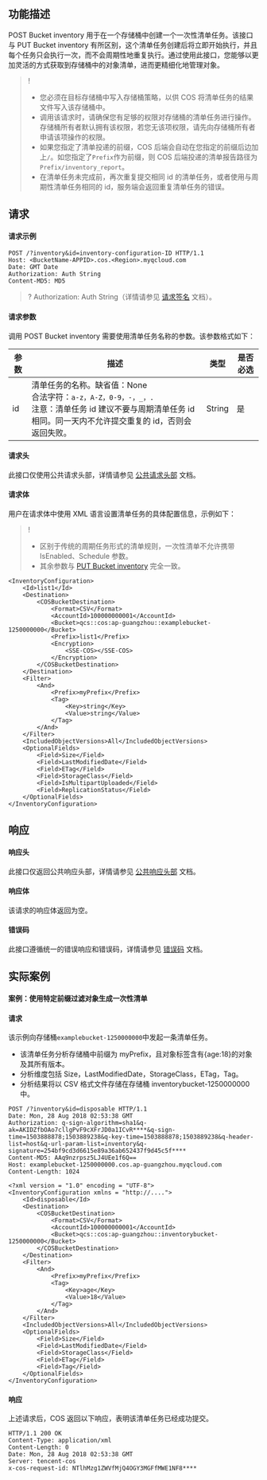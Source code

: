 ## 功能描述

POST Bucket inventory 用于在一个存储桶中创建一个一次性清单任务。该接口与 PUT Bucket inventory 有所区别，这个清单任务创建后将立即开始执行，并且每个任务只会执行一次，而不会周期性地重复执行。通过使用此接口，您能够以更加灵活的方式获取到存储桶中的对象清单，进而更精细化地管理对象。

> !
> - 您必须在目标存储桶中写入存储桶策略，以供 COS 将清单任务的结果文件写入该存储桶中。
> - 调用该请求时，请确保您有足够的权限对存储桶的清单任务进行操作。存储桶所有者默认拥有该权限，若您无该项权限，请先向存储桶所有者申请该项操作的权限。  
> - 如果您指定了清单投递的前缀，COS 后端会自动在您指定的前缀后边加上`/`。如您指定了`Prefix`作为前缀，则 COS 后端投递的清单报告路径为`Prefix/inventory_report`。
> - 在清单任务未完成前，再次重复提交相同 id 的清单任务，或者使用与周期性清单任务相同的 id，服务端会返回重复清单任务的错误。
>

## 请求

#### 请求示例

```plaintext
POST /?inventory&id=inventory-configuration-ID HTTP/1.1
Host: <BucketName-APPID>.cos.<Region>.myqcloud.com
Date: GMT Date
Authorization: Auth String
Content-MD5: MD5
```

>? Authorization: Auth String（详情请参见 [请求签名](https://intl.cloud.tencent.com/document/product/436/7778) 文档）。
>

#### 请求参数

调用 POST Bucket inventory 需要使用清单任务名称的参数。该参数格式如下：

| 参数 | 描述                                                         | 类型   | 是否必选 |
| ---- | ------------------------------------------------------------ | ------ | -------- |
| id   | 清单任务的名称。缺省值：None<br>合法字符：`a-z，A-Z，0-9，-，_，.`<br>注意：清单任务 id 建议不要与周期清单任务 id 相同。同一天内不允许提交重复的 id，否则会返回失败。 | String | 是       |

#### 请求头

此接口仅使用公共请求头部，详情请参见 [公共请求头部](https://intl.cloud.tencent.com/document/product/436/7728) 文档。


#### 请求体

用户在请求体中使用 XML 语言设置清单任务的具体配置信息，示例如下：

>!
>- 区别于传统的周期任务形式的清单规则，一次性清单不允许携带 IsEnabled、Schedule 参数。
>- 其余参数与 [PUT Bucket inventory](https://intl.cloud.tencent.com/document/product/436/30625) 完全一致。  
>

  

```plaintext
<InventoryConfiguration>
    <Id>list1</Id>
    <Destination>
        <COSBucketDestination>
            <Format>CSV</Format>
            <AccountId>100000000001</AccountId>
            <Bucket>qcs::cos:ap-guangzhou::examplebucket-1250000000</Bucket>
            <Prefix>list1</Prefix>
            <Encryption>
                <SSE-COS></SSE-COS>
            </Encryption>
        </COSBucketDestination>
    </Destination>
    <Filter>
    	<And>
        	<Prefix>myPrefix</Prefix>
            <Tag>
                <Key>string</Key>
                <Value>string</Value>
            </Tag>
        </And>
    </Filter>
    <IncludedObjectVersions>All</IncludedObjectVersions>
    <OptionalFields>
        <Field>Size</Field>
        <Field>LastModifiedDate</Field>
        <Field>ETag</Field>
        <Field>StorageClass</Field>
        <Field>IsMultipartUploaded</Field>
        <Field>ReplicationStatus</Field>
	</OptionalFields>
</InventoryConfiguration>
```



## 响应

#### 响应头

此接口仅返回公共响应头部，详情请参见 [公共响应头部](https://intl.cloud.tencent.com/document/product/436/7729) 文档。

#### 响应体

该请求的响应体返回为空。

#### 错误码

此接口遵循统一的错误响应和错误码，详情请参见 [错误码](https://intl.cloud.tencent.com/document/product/436/7730) 文档。

## 实际案例

#### 案例：使用特定前缀过滤对象生成一次性清单

#### 请求

该示例向存储桶`examplebucket-1250000000`中发起一条清单任务。

- 该清单任务分析存储桶中前缀为 myPrefix，且对象标签含有{age:18}的对象及其所有版本。
- 分析维度包括 Size，LastModifiedDate，StorageClass，ETag，Tag。
- 分析结果将以 CSV 格式文件存储在存储桶 inventorybucket-1250000000 中。

```plaintext
POST /?inventory&id=disposable HTTP/1.1
Date: Mon, 28 Aug 2018 02:53:38 GMT
Authorization: q-sign-algorithm=sha1&q-ak=AKIDZfbOAo7cllgPvF9cXFrJD0a1ICvR****&q-sign-time=1503888878;1503889238&q-key-time=1503888878;1503889238&q-header-list=host&q-url-param-list=inventory&q-signature=254bf9cd3d6615e89a36ab652437f9d45c5f****
Content-MD5: AAq9nzrpsz5LJ4UEe1f6Q==
Host: examplebucket-1250000000.cos.ap-guangzhou.myqcloud.com
Content-Length: 1024

<?xml version = "1.0" encoding = "UTF-8">
<InventoryConfiguration xmlns = "http://....">
    <Id>disposable</Id>
    <Destination>
        <COSBucketDestination>
            <Format>CSV</Format>
            <AccountId>100000000001</AccountId>
            <Bucket>qcs::cos:ap-guangzhou::inventorybucket-1250000000</Bucket>
        </COSBucketDestination>
    </Destination>
    <Filter>
    	<And>
        	<Prefix>myPrefix</Prefix>
            <Tag>
                <Key>age</Key>
                <Value>18</Value>
            </Tag>
        </And>
    </Filter>
    <IncludedObjectVersions>All</IncludedObjectVersions>
    <OptionalFields>
        <Field>Size</Field>
        <Field>LastModifiedDate</Field>
        <Field>StorageClass</Field>
        <Field>ETag</Field>
        <Field>Tag</Field>
	</OptionalFields>
</InventoryConfiguration>
```

#### 响应

上述请求后，COS 返回以下响应，表明该清单任务已经成功提交。

```plaintext
HTTP/1.1 200 OK
Content-Type: application/xml
Content-Length: 0
Date: Mon, 28 Aug 2018 02:53:38 GMT
Server: tencent-cos
x-cos-request-id: NTlhMzg1ZWVfMjQ4OGY3MGFfMWE1NF8****
```